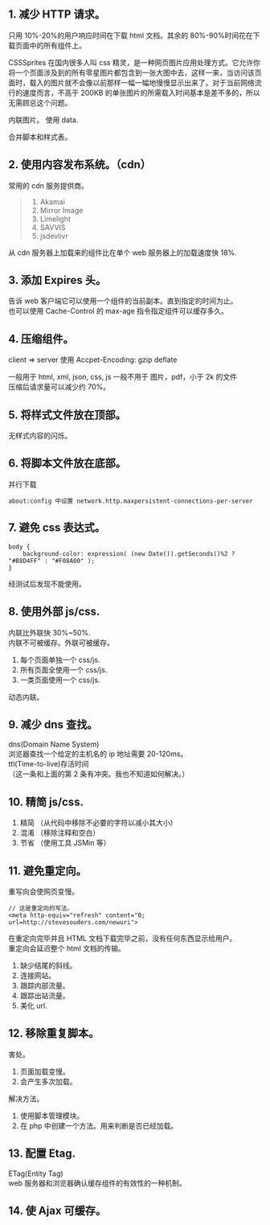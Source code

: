 ## 1. 减少 HTTP 请求。

只用 10%-20%的用户响应时间在下载 html 文档。其余的 80%-90%时间花在下载页面中的所有组件上。

CSSSprites 在国内很多人叫 css 精灵，是一种网页图片应用处理方式。它允许你将一个页面涉及到的所有零星图片都包含到一张大图中去，这样一来，当访问该页面时，载入的图片就不会像以前那样一幅一幅地慢慢显示出来了。对于当前网络流行的速度而言，不高于 200KB 的单张图片的所需载入时间基本是差不多的，所以无需顾忌这个问题。

内联图片。 使用 data.

合并脚本和样式表。

## 2. 使用内容发布系统。（cdn）

常用的 cdn 服务提供商。

> 1. Akamai
> 2. Mirror Image
> 3. Limelight
> 4. SAVVIS
> 5. jsdevlivr

从 cdn 服务器上加载来的组件比在单个 web 服务器上的加载速度快 18%.

## 3. 添加 Expires 头。

告诉 web 客户端它可以使用一个组件的当前副本。直到指定的时间为止。  
也可以使用 Cache-Control 的 max-age 指令指定组件可以缓存多久。

## 4. 压缩组件。

client => server 使用 Accpet-Encoding: gzip deflate

一般用于 html, xml, json, css, js
一般不用于 图片，pdf，小于 2k 的文件  
压缩后请求量可以减少约 70%。

## 5. 将样式文件放在顶部。

无样式内容的闪烁。

## 6. 将脚本文件放在底部。

并行下载

    about:config 中设置 network.http.maxpersistent-connections-per-server

## 7. 避免 css 表达式。

    body {
        background-color: expression( (new Date()).getSeconds()%2 ? "#B8D4FF" : "#F08A00" );
    }

经测试后发现不能使用。

## 8. 使用外部 js/css.

内联比外联快 30%~50%.  
内联不可被缓存。外联可被缓存。

1. 每个页面单独一个 css/js.
2. 所有页面全使用一个 css/js.
3. 一类页面使用一个 css/js.

动态内联。

## 9. 减少 dns 查找。

dns(Domain Name System)  
浏览器查找一个给定的主机名的 ip 地址需要 20-120ms。  
ttl(Time-to-live)存活时间  
（这一条和上面的第 2 条有冲突。我也不知道如何解决。）

## 10. 精简 js/css.

1. 精简 （从代码中移除不必要的字符以减小其大小）
2. 混淆 （移除注释和空白）
3. 节省 （使用工具 JSMin 等）

## 11. 避免重定向。

重写向会使网页变慢。

    // 这是重定向的写法。
    <meta http-equiv="refresh" content="0; url=http://stevesouders.com/newuri">

在重定向完毕并且 HTML 文档下载完毕之前，没有任何东西显示给用户。  
重定向会延迟整个 html 文档的传输。

1. 缺少结尾的斜线。
2. 连接网站。
3. 跟踪内部流量。
4. 跟踪出站流量。
5. 美化 url.

## 12. 移除重复脚本。

害处。

1. 页面加载变慢。
2. 会产生多次加载。

解决方法。

1. 使用脚本管理模块。
2. 在 php 中创建一个方法。用来判断是否已经加载。

## 13. 配置 Etag.

ETag(Entity Tag)  
web 服务器和浏览器确认缓存组件的有效性的一种机制。

## 14. 使 Ajax 可缓存。
